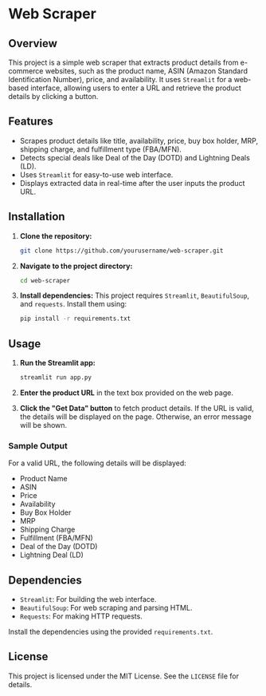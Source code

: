 # Web Scraper

## Overview
This project is a simple web scraper that extracts product details from e-commerce websites, such as the product name, ASIN (Amazon Standard Identification Number), price, and availability. It uses `Streamlit` for a web-based interface, allowing users to enter a URL and retrieve the product details by clicking a button.

## Features
- Scrapes product details like title, availability, price, buy box holder, MRP, shipping charge, and fulfillment type (FBA/MFN).
- Detects special deals like Deal of the Day (DOTD) and Lightning Deals (LD).
- Uses `Streamlit` for easy-to-use web interface.
- Displays extracted data in real-time after the user inputs the product URL.

## Installation

1. **Clone the repository:**
    ```bash
    git clone https://github.com/yourusername/web-scraper.git
    ```
2. **Navigate to the project directory:**
    ```bash
    cd web-scraper
    ```

3. **Install dependencies:**
    This project requires `Streamlit`, `BeautifulSoup`, and `requests`. Install them using:
    ```bash
    pip install -r requirements.txt
    ```

## Usage

1. **Run the Streamlit app:**
    ```bash
    streamlit run app.py
    ```

2. **Enter the product URL** in the text box provided on the web page.

3. **Click the "Get Data" button** to fetch product details. If the URL is valid, the details will be displayed on the page. Otherwise, an error message will be shown.

### Sample Output
For a valid URL, the following details will be displayed:
- Product Name
- ASIN
- Price
- Availability
- Buy Box Holder
- MRP
- Shipping Charge
- Fulfillment (FBA/MFN)
- Deal of the Day (DOTD)
- Lightning Deal (LD)

## Dependencies
- `Streamlit`: For building the web interface.
- `BeautifulSoup`: For web scraping and parsing HTML.
- `Requests`: For making HTTP requests.

Install the dependencies using the provided `requirements.txt`.

## License
This project is licensed under the MIT License. See the `LICENSE` file for details.
